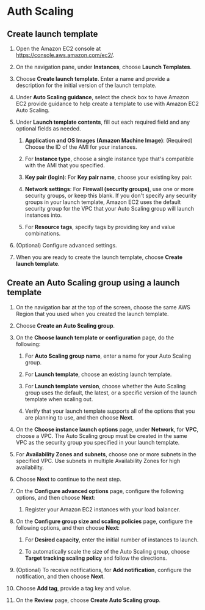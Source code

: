 # Auth Scaling

## Create launch template

1. Open the Amazon EC2 console at [https://console\.aws\.amazon\.com/ec2/](https://console.aws.amazon.com/ec2/)\.

2. On the navigation pane, under **Instances**, choose **Launch Templates**\.

3. Choose **Create launch template**\. Enter a name and provide a description for the initial version of the launch template\.

4. Under **Auto Scaling guidance**, select the check box to have Amazon EC2 provide guidance to help create a template to use with Amazon EC2 Auto Scaling\.

5. Under **Launch template contents**, fill out each required field and any optional fields as needed\.

   1. **Application and OS Images \(Amazon Machine Image\)**: \(Required\) Choose the ID of the AMI for your instances\.

   2. For **Instance type**, choose a single instance type that's compatible with the AMI that you specified\.

   3. **Key pair \(login\)**: For **Key pair name**, choose your existing key pair.

   4. **Network settings**: For **Firewall \(security groups\)**, use one or more security groups, or keep this blank. If you don't specify any security groups in your launch template, Amazon EC2 uses the default security group for the VPC that your Auto Scaling group will launch instances into\.

   5. For **Resource tags**, specify tags by providing key and value combinations\. 

6. \(Optional\) Configure advanced settings\. 

8. When you are ready to create the launch template, choose **Create launch template**\.


## Create an Auto Scaling group using a launch template

1. On the navigation bar at the top of the screen, choose the same AWS Region that you used when you created the launch template\.

1. Choose **Create an Auto Scaling group**\.

1. On the **Choose launch template or configuration** page, do the following:

   1. For **Auto Scaling group name**, enter a name for your Auto Scaling group\.

   1. For **Launch template**, choose an existing launch template\.

   1. For **Launch template version**, choose whether the Auto Scaling group uses the default, the latest, or a specific version of the launch template when scaling out\.

   1. Verify that your launch template supports all of the options that you are planning to use, and then choose **Next**\.

1. On the **Choose instance launch options** page, under **Network**, for **VPC**, choose a VPC\. The Auto Scaling group must be created in the same VPC as the security group you specified in your launch template\.

1. For **Availability Zones and subnets**, choose one or more subnets in the specified VPC\. Use subnets in multiple Availability Zones for high availability\. 

1. Choose **Next** to continue to the next step\.

1. On the **Configure advanced options** page, configure the following options, and then choose **Next**:

   1. Register your Amazon EC2 instances with your load balancer.

1. On the **Configure group size and scaling policies** page, configure the following options, and then choose **Next**:

   1. For **Desired capacity**, enter the initial number of instances to launch\.

   1. To automatically scale the size of the Auto Scaling group, choose **Target tracking scaling policy** and follow the directions\.

1. \(Optional\) To receive notifications, for **Add notification**, configure the notification, and then choose **Next**\.

1. Choose **Add tag**, provide a tag key and value. 

1. On the **Review** page, choose **Create Auto Scaling group**\.